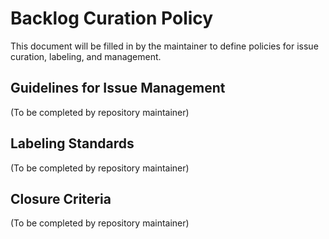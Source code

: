 # Backlog Curation Policy

This document will be filled in by the maintainer to define policies for issue curation, labeling, and management.

## Guidelines for Issue Management

(To be completed by repository maintainer)

## Labeling Standards

(To be completed by repository maintainer)

## Closure Criteria

(To be completed by repository maintainer)
